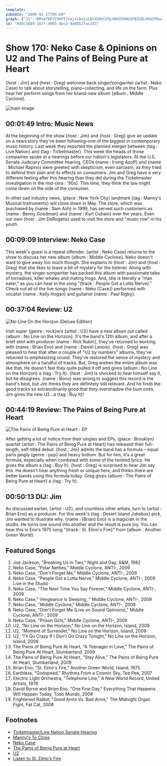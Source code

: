 ```yaml
---
template: 
pubdate: "2009-02-27T00:00"
graph: {"31":"BMsmTRPfYVRPfYVajxLBajxLBrd2NtCd3L9HUIPBHUIPBZUQL9HUIPBue6j5BagP5HUIPBHUIPBX4qfI","F9":"G9qK6qoBuxRrWl3qoBuxqoBuxs2MtaNGHm4qoBuxj1WOiqoBuxG9qK6RrWl3NGHm4j1WOij1WOis2Mta","1PS":"QWwYKcMXwhQWwYKWXY9497qipQWwYKQWwYKdhnxeBHm1Gdhnxe97qipX6cfdQWwYKThY72","21V":"7Y5sTBCO0QBCO0QwrFsF9MGtlBCO0Q97qipX6cfd97qipwrFsFBHm1GdhnxedhnxewrFsF","2BP":"mckbYonViq46u2HonViq"}
id: "0d9c1889-167f-4965-8bc3-9a0852fac2d3"
---
```






# Show 170: Neko Case & Opinions on U2 and The Pains of Being Pure at Heart

{host : Jim} and {host : Greg} welcome back singer/songwriter {artist : Neko Case} to talk about storytelling, piano-collecting, and life on the farm. Plus hear her perform songs from her brand-new album {album : Middle Cyclone}.

![main image](https://static.soundopinions.org/images/2009/nekoneko.jpg)



## 00:01:49 Intro: Music News

At the beginning of the show {host : Jim} and {host : Greg} give an update on a news story they've been following–one of the biggest in contemporary music history. Last week they reported the planned merger between {tag : Live Nation} and {tag : Ticketmaster}. This week the heads of those companies spoke at a hearings before our nation's legislators. At the U.S. Senate Judiciary Committee hearing, CEOs {name : Irving Azoff} and {name : Michael Rapino} were greeted with skepticism, even sarcasm, as they tried to defend their plan and its effects on consumers. Jim and Greg have a very different feeling after this hearing than they did during the Ticketmaster investigation in the mid-{era : '90s}. This time, they think the law might come down on the side of the consumer.

In other sad industry news, {place : New York City} landmark {tag : Manny's Musical Instruments} will close down in May. The store, which was purchased by {name : Sam Ash} in 1999, has served such customers as {name : Benny Goodman} and {name : Kurt Cobain} over the years. Even our own {host : Jim DeRogatis} used to visit the store and "music row" in his youth.



## 00:09:09 Interview: Neko Case

This week's guest is a repeat offender. {artist : Neko Case} returns to the show to discuss her new album {album : Middle Cyclone}. Neko doesn't want to give away too much though. She explains to {host : Jim} and {host : Greg} that she likes to leave a bit of mystery for the listener. Along with mystery, the singer-songwriter has packed this album with passionate tales of tornadoes, killer whales and mating frogs. And, she is literally a "man eater," as you can hear in the song "{track : People Got a Lotta Nerve}." Check out all of the live songs {name : Neko [Case]} performed with vocalist {name : Kelly Hogan} and guitarist {name : Paul Rigby}.



## 00:37:04 Review: U2

![No Line On the Horizon (Deluxe Edition)](https://static.soundopinions.org/assets/170/1PS0.jpg)

Irish super {genre : rock}ers {artist : U2} have a new album out called {album : No Line on the Horizon}. It's the band's 12th album, and after a brief stint with producer {name : Rick Rubin}, they've returned to working with {name : Brian Eno} and {name : Daniel Lanois}. {host : Greg} was pleased to hear that after a couple of "U2 by numbers" albums, they've returned to emphasizing sound. They've restored the sense of mystery and atmosphere on a handful of tracks. But, Greg wishes the entire album was like that. He doesn't feel they quite pulled it off and gives {album : No Line on the Horizon} a {tag : Try It}. {host : Jim} is shocked to hear himself say it, but he disagrees. {name : Bono} was wrong to suggest this record is the band's best, but Jim thinks they are definitely still relevant. And he finds the good tracks so extraordinarily good that they overshadow the bum ones. Jim gives the new U2...a {tag : Buy It}!



## 00:44:19 Review: The Pains of Being Pure at Heart

![The Pains of Being Pure at Heart - EP](https://static.soundopinions.org/assets/170/21V0.jpg)

After getting a lot of notice from their singles and EPs, {place : Brooklyn} quartet {artist : The Pains of Being Pure at Heart} has released their full-length, self-titled debut. {host : Jim} admits the band has a formula – equal parts jangly {genre : pop} and heavy bottom. But for him, it's a great formula, especially when combined with some of the twisted lyrics. He gives the album a {tag : Buy It}. {host : Greg} is surprised to hear Jim say this. He doesn't hear anything fresh or unique here, and thinks there are better bands using this formula today. Greg gives {album : The Pains of Being Pure at Heart} a {tag : Try It}.



## 00:50:13 DIJ: Jim

As discussed earlier, {artist : U2}, and countless other artists, turn to {artist : Brian Eno} as a producer. For this week's {tag : Desert Island Jukebox} pick, Jim wanted to illustrate why. {name : [Brian] Eno} is a magician in the studio. He turns one sound into another and the result is pure joy. You can hear this in Eno's 1975 song "{track : St. Elmo's Fire}" from {album : Another Green World}.



## Featured Songs

1. Joe Jackson, "Breaking Us In Two," Night and Day, A&M, 1982
2. Neko Case, "Polar Nettles," Middle Cyclone, ANTI-, 2009
3. Neko Case, "Don't Forget Me," Middle Cyclone, ANTI-, 2009
4. Neko Case, "People Got a Lotta Nerve," Middle Cyclone, ANTI-, 2009 Live in the Studio
5. Neko Case, "The Next Time You Say Forever," Middle Cyclone, ANTI-, 2009
6. Neko Case," Vengeance is Sleeping, " Middle Cyclone, ANTI-, 2009
7. Neko Case, "Middle Cyclone," Middle Cyclone, ANTI-, 2009
8. Neko Case, "Don't Forget Me (Live on Sound Opinions)," Middle Cyclone, ANTI-, 2009
9. Neko Case, "Prison Girls," Middle Cyclone, ANTI-, 2009
10. U2, "No Line on the Horizon," No Line on the Horizon, Island, 2009
11. U2, "Moment of Surrender," No Line on the Horizon, Island, 2009
12. U2, "I'll Go Crazy If I Don't Go Crazy Tonight," No Line on the Horizon, Island, 2009
13. The Pains of Being Pure At Heart, "A Teenager in Love," The Pains of Being Pure At Heart, Slumberland, 2009
14. The Pains of Being Pure At Heart, "Stay Alive," The Pains of Being Pure At Heart, Slumberland, 2009
15. Brian Eno, "St. Elmo's Fire," Another Green World, Island, 1975
16. Earthless, "Godspeed," Rhythms From a Cosmic Sky, Tee Pee, 2007
17. Electric Light Orchestra, "Telephone Line," A New World Record, United Artists, 1976
18. David Byrne and Brian Eno, "One Fine Day," Everything That Happens Will Happen Today, Todo Mundo, 2008
19. Frightened Rabbit, "Good Arms Vs. Bad Arms," The Midnight Organ Fight, Fat Cat, 2008



## Footnotes

- [Ticketmaster/Live Nation Senate Hearing](http://articles.latimes.com/2009/feb/25/business/fi-ticketmaster25)
- [Manny's To Close](http://lostnewyorkcity.blogspot.com/2009/02/mannys-to-close-in-may-entire-music-row.html)
- [Neko Case](http://nekocase.com/)
- [The Pains of Being Pure at Heart](http://thepainsofbeingpureatheart.com/)
- [U2](http://www.u2.com/index/home)
- [Listen to St. Elmo's Fire](https://www.youtube.com/watch?v=s-3djUYgebU)